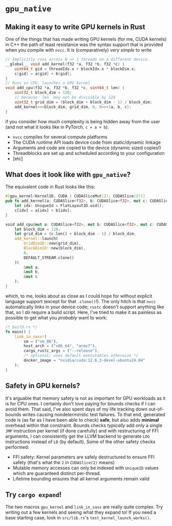 # `gpu_native`

## Making it easy to write GPU kernels in Rust

One of the things that has made writing GPU kernels (for me, CUDA kernels) in C++ the path of least resistance
was the syntax support that is provided when you compile with `nvcc`. It is (comparatively) _very simple_ to write
```cpp
// Implicitly runs across N >> 1 threads on a different device.
__global__ void add_kernel(f32 *a, f32 *b, f32 *c) {
    uint64_t gid = threadIdx.x + blockIdx.x * blockDim.x;
    c[gid] = a[gid] + b[gid];
}
// Runs on CPU, launches a GPU kernel
void add_cpu(f32 *a, f32 *b, f32 *c, uint64_t len) {
    uint32_t block_dim = 128;
    // because `len` may not be divisible by 128
    uint32_t grid_dim = (block_dim + block_dim - 1) / block_dim;
    add_kernel<<<block_dim, grid_dim, 0, 0>>>(a, b, c);
}
```

if you consider how much complexity is being hidden away from the user (and not what it looks like in PyTorch, `c = a + b`). 

- `nvcc` compiles for several compute platforms
- The CUDA runtime API loads device code from static/dynamic linkage
- Arguments and code are copied to the device (dynamic sized copies!)
- Threadblocks are set up and scheduled according to your configuration
- [etc]

## What does it look like with `gpu_native`?

The equivalent code in Rust looks like this: 

```rust
#[gpu_kernel(Kernel1D, CUDA | CUDASliceMut(2); CUDASlice(2))]
pub fn add_kernel(a: CUDASlice<f32>, b: CUDASlice<f32>, mut c: CUDASliceMut<f32>) {
    let idx: UniqueId = FlatLayout1D.uid();
    c[idx] = a[idx] + b[idx];
}

void add_cpu(mut a: CUDASlice<f32>, mut b: CUDASlice<f32>, mut c: CUDASliceMut<f32>) {
    let block_dim = 128;
    let grid_dim = (c.len() + block_dim - 1) / block_dim;
    add_kernel::launch(
        GridDim1D::new(grid_dim),
        BlockDim1D::new(block_dim),
        0,
        DEFAULT_STREAM.clone()
    )(
        &mut a, 
        &mut b, 
        &mut c
    );
}
```

which, to me, looks about as close as I could hope for without explicit language support (except for that `.clone()`!).
The only hitch is that `nvcc` automatically links in your device code; `rustc` doesn't support
anything like that, so I _do_ require a build script. Here, I've tried to make it as painless
as possible to get what you _probably_ want to work: 

```rust
/* build.rs */
fn main() {
    link_in_sass!(
        sm = ("sm_86"),
        host_arch = ("x86_64", "armv7"),
        cargo_rustc_args = ("--release"),
        /* optional; uses default executables otherwise */
        docker_image = "nvidia/cuda:12.6.3-devel-ubuntu24.04" 
    );
}
```

## Safety in GPU kernels?

It's arguable that memory safety is not as important for GPU workloads as it is for CPU ones. I certainly don't love paying for bounds checks if I can avoid them. 
That said, I've also spent days of my life tracking down out-of-bounds writes causing nondeterminstic test failures. To that end, generated code is (as far as I have been able to check) **safe**, but also adds **minimal** overhead within that constraint. Bounds checks _typically_ add only a single `JMP` instruction per kernel (if done carefully) and with restructuring of FFI arguments, I can consistently get the LLVM backend to generate `LDG` instructions instead of `LD` (by default). Some of the other safety checks performed:

- FFI safety: Kernel parameters are safely destructured to ensure FFI safety (that's what the `2` in `CUDASlice(2)` means)
- Mutable memory accesses can only be indexed with `UniqueID` values which are guaranteed distinct per-thread. 
- Lifetime bounding ensures that all kernel arguments remain valid

## Try `cargo expand`!

The two macros `gpu_kernel` and `link_in_sass` are really quite complex. 
Try writing out a few kernels and seeing what they expand to!
If you need a base starting case, look in `src/lib.rs`'s `test_kernel_launch_works()`.